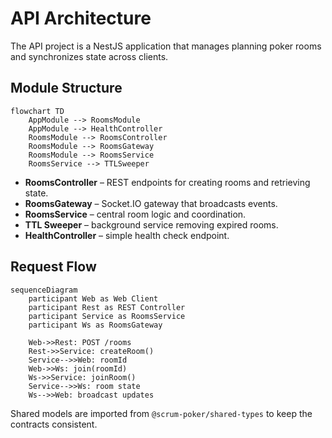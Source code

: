 # API Architecture

The API project is a NestJS application that manages planning poker rooms and synchronizes state across clients.

## Module Structure

```mermaid
flowchart TD
    AppModule --> RoomsModule
    AppModule --> HealthController
    RoomsModule --> RoomsController
    RoomsModule --> RoomsGateway
    RoomsModule --> RoomsService
    RoomsService --> TTLSweeper
```

- **RoomsController** – REST endpoints for creating rooms and retrieving state.
- **RoomsGateway** – Socket.IO gateway that broadcasts events.
- **RoomsService** – central room logic and coordination.
- **TTL Sweeper** – background service removing expired rooms.
- **HealthController** – simple health check endpoint.

## Request Flow

```mermaid
sequenceDiagram
    participant Web as Web Client
    participant Rest as REST Controller
    participant Service as RoomsService
    participant Ws as RoomsGateway

    Web->>Rest: POST /rooms
    Rest->>Service: createRoom()
    Service-->>Web: roomId
    Web->>Ws: join(roomId)
    Ws->>Service: joinRoom()
    Service-->>Ws: room state
    Ws-->>Web: broadcast updates
```

Shared models are imported from `@scrum-poker/shared-types` to keep the contracts consistent.
